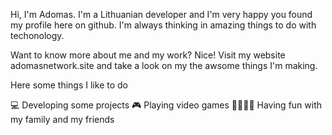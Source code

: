 Hi, I'm Adomas. I'm a Lithuanian developer and I'm very happy you found my profile here on github. I'm always thinking in amazing things to do with techonology.

Want to know more about me and my work? Nice! Visit my website adomasnetwork.site and take a look on my the awsome things I'm making. 

Here some things I like to do

💻 Developing some projects
🎮 Playing video games
👨‍👩‍👧‍👦 Having fun with my family and my friends
